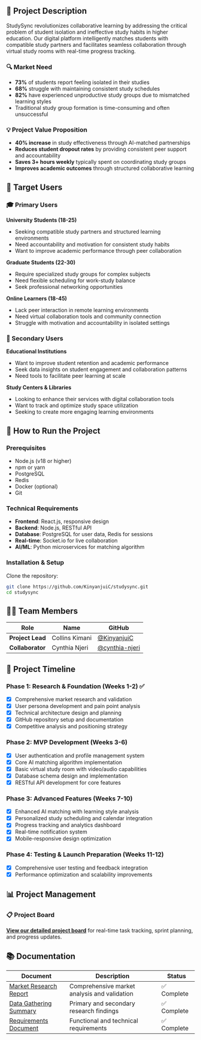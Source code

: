 ## 🎯 Project Description

StudySync revolutionizes collaborative learning by addressing the critical problem of student isolation and ineffective study habits in higher education. Our digital platform intelligently matches students with compatible study partners and facilitates seamless collaboration through virtual study rooms with real-time progress tracking.

### 🔍 Market Need
- **73%** of students report feeling isolated in their studies
- **68%** struggle with maintaining consistent study schedules  
- **82%** have experienced unproductive study groups due to mismatched learning styles
- Traditional study group formation is time-consuming and often unsuccessful

### 💡 Project Value Proposition
- **40% increase** in study effectiveness through AI-matched partnerships
- **Reduces student dropout rates** by providing consistent peer support and accountability
- **Saves 3+ hours weekly** typically spent on coordinating study groups
- **Improves academic outcomes** through structured collaborative learning

## 👥 Target Users

### 🎓 Primary Users

**University Students (18-25)**
- Seeking compatible study partners and structured learning environments
- Need accountability and motivation for consistent study habits
- Want to improve academic performance through peer collaboration

**Graduate Students (22-30)**
- Require specialized study groups for complex subjects
- Need flexible scheduling for work-study balance
- Seek professional networking opportunities

**Online Learners (18-45)**
- Lack peer interaction in remote learning environments
- Need virtual collaboration tools and community connection
- Struggle with motivation and accountability in isolated settings

### 🏫 Secondary Users

**Educational Institutions**
- Want to improve student retention and academic performance
- Seek data insights on student engagement and collaboration patterns
- Need tools to facilitate peer learning at scale

**Study Centers & Libraries**
- Looking to enhance their services with digital collaboration tools
- Want to track and optimize study space utilization
- Seeking to create more engaging learning environments

## 🚀 How to Run the Project

### Prerequisites
- Node.js (v18 or higher)
- npm or yarn
- PostgreSQL
- Redis
- Docker (optional)
- Git

### Technical Requirements
- **Frontend**: React.js, responsive design
- **Backend**: Node.js, RESTful API
- **Database**: PostgreSQL for user data, Redis for sessions
- **Real-time**: Socket.io for live collaboration
- **AI/ML**: Python microservices for matching algorithm

### Installation & Setup

Clone the repository:
   ```bash
   git clone https://github.com/KinyanjuiC/studysync.git
   cd studysync
```

## 👨‍💻 Team Members

| Role | Name | GitHub |
|------|------|--------|
| **Project Lead** | Collins Kimani | [@KinyanjuiC](https://github.com/KinyanjuiC) 
| **Collaborator** | Cynthia Njeri | [@cynthia-njeri](https://github.com/cynthijeri) 

## 📅 Project Timeline

### Phase 1: Research & Foundation (Weeks 1-2) ✅
- [x] Comprehensive market research and validation
- [x] User persona development and pain point analysis
- [x] Technical architecture design and planning
- [x] GitHub repository setup and documentation
- [x] Competitive analysis and positioning strategy

### Phase 2: MVP Development (Weeks 3-6)
- [x] User authentication and profile management system
- [x] Core AI matching algorithm implementation
- [x] Basic virtual study room with video/audio capabilities
- [x] Database schema design and implementation
- [x] RESTful API development for core features

### Phase 3: Advanced Features (Weeks 7-10)
- [x] Enhanced AI matching with learning style analysis
- [x] Personalized study scheduling and calendar integration
- [x] Progress tracking and analytics dashboard
- [x] Real-time notification system
- [x] Mobile-responsive design optimization

### Phase 4: Testing & Launch Preparation (Weeks 11-12)
- [x] Comprehensive user testing and feedback integration
- [x] Performance optimization and scalability improvements

## 📊 Project Management

### 📋 Project Board
[**View our detailed project board**](https://github.com/users/KinyanjuiC/projects/2) for real-time task tracking, sprint planning, and progress updates.

## 📚 Documentation

| Document | Description | Status |
|----------|-------------|---------|
| [Market Research Report](docs/market_research_report.pdf) | Comprehensive market analysis and validation | ✅ Complete |
| [Data Gathering Summary](docs/data_gathering_summary.pdf) | Primary and secondary research findings | ✅ Complete |
| [Requirements Document](docs/requirements_document.md) | Functional and technical requirements | ✅ Complete |

